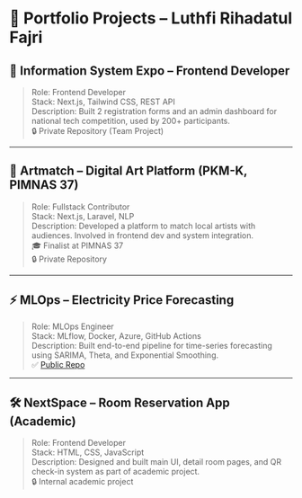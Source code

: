 # 💼 Portfolio Projects – Luthfi Rihadatul Fajri

## 🚀 Information System Expo – Frontend Developer
> Role: Frontend Developer  
> Stack: Next.js, Tailwind CSS, REST API  
> Description: Built 2 registration forms and an admin dashboard for national tech competition, used by 200+ participants.  
🔒 Private Repository (Team Project)

---

## 🎨 Artmatch – Digital Art Platform (PKM-K, PIMNAS 37)
> Role: Fullstack Contributor  
> Stack: Next.js, Laravel, NLP  
> Description: Developed a platform to match local artists with audiences. Involved in frontend dev and system integration.  
🎓 Finalist at PIMNAS 37  
🔒 Private Repository

---

## ⚡ MLOps – Electricity Price Forecasting
> Role: MLOps Engineer  
> Stack: MLflow, Docker, Azure, GitHub Actions  
> Description: Built end-to-end pipeline for time-series forecasting using SARIMA, Theta, and Exponential Smoothing.  
✅ [Public Repo](https://github.com/luthfiren/MLOPS_PSO)

---

## 🛠️ NextSpace – Room Reservation App (Academic)
> Role: Frontend Developer  
> Stack: HTML, CSS, JavaScript  
> Description: Designed and built main UI, detail room pages, and QR check-in system as part of academic project.  
🔒 Internal academic project
